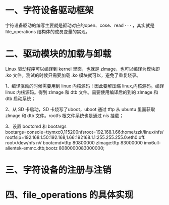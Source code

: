 # 一、字符设备驱动框架
字符设备驱动的编写主要就是驱动对应的open、cose、read · · · ，其实就是file_operations 结构体的成员变量的实现。

# 二、驱动模块的加载与卸载
Linux 驱动程序可以编译到 kernel 里面，也就是 zlmage，也可以编译为模块即 .ko 文件。测试的时候只需要加载 .ko 模块就可以，避免了重复烧录。

1、编译驱动的时候需要用到 linux 内核源码！因此要解压缩 linux,内核源码。编译 linux 内核源码。得到 zlmage 和 dtb 文件。需要使用编译后的到的 zlmage 和 dtb 启动系统；

2、从 SD 卡启动，SD 卡烧写了uboot，uboot 通过 tftp 从 ubuntu 里面获取 zlmage 和 dtb 文件。rootfs 根文件系统也是通过 nís 挂载；

3、设置 bootcmd 和 bootargs bootargs=console=ttymxc0,115200nfsroot=192.168.1.66:home/zzk/linux/nfs/rootfsip=192.168.1.50:192.168,1.66:192168.1.1:255.255.255.0:eth0:off.
root=/dew/nfs
nV
bootcmd=tftp 80800000 zlmage:tftp 83000000 imx6ull-alientek-emmc.dtb;bootz 8080000083000000;





# 三、字符设备的注册与注销



# 四、file_operations 的具体实现
<!--stackedit_data:
eyJoaXN0b3J5IjpbLTExNzY1ODIyMzUsLTEzNDc0NjE1MjAsLT
IwODg3NDY2MTJdfQ==
-->